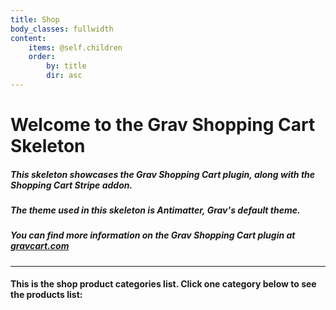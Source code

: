 ```yaml
---
title: Shop
body_classes: fullwidth
content:
    items: @self.children
    order:
        by: title
        dir: asc
---
```



# Welcome to the Grav Shopping Cart Skeleton

##### This skeleton showcases the Grav Shopping Cart plugin, along with the Shopping Cart Stripe addon.

##### The theme used in this skeleton is Antimatter, Grav's default theme.

##### You can find more information on the Grav Shopping Cart plugin at [gravcart.com](https://gravcart.com)

---

#### This is the shop product categories list. Click one category below to see the products list:
